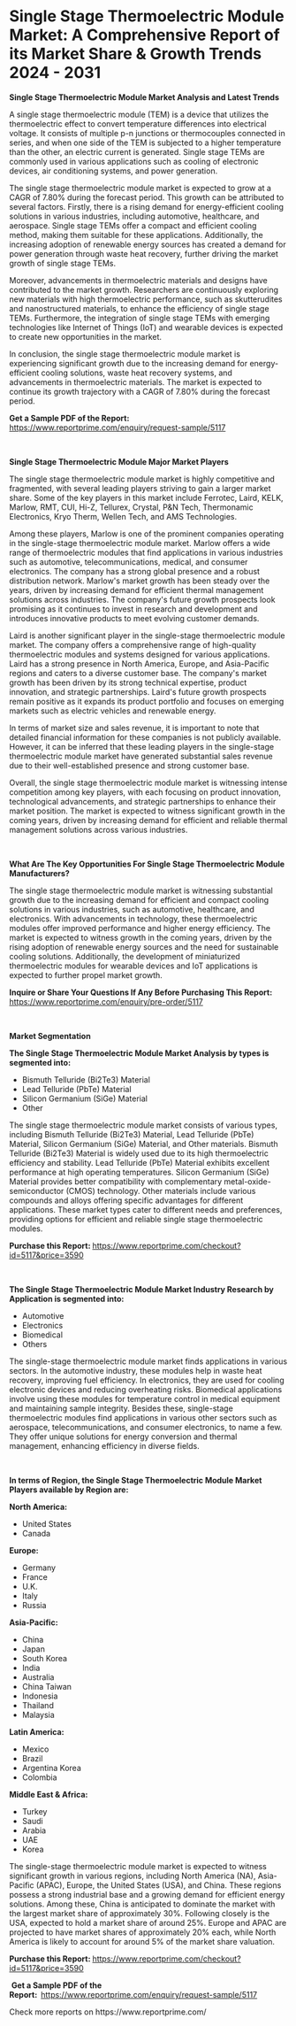 <p><h1>Single Stage Thermoelectric Module Market: A Comprehensive Report of its Market Share & Growth Trends 2024 - 2031</h1></p><p><strong>Single Stage Thermoelectric Module Market Analysis and Latest Trends</strong></p>
<p><p>A single stage thermoelectric module (TEM) is a device that utilizes the thermoelectric effect to convert temperature differences into electrical voltage. It consists of multiple p-n junctions or thermocouples connected in series, and when one side of the TEM is subjected to a higher temperature than the other, an electric current is generated. Single stage TEMs are commonly used in various applications such as cooling of electronic devices, air conditioning systems, and power generation.</p><p>The single stage thermoelectric module market is expected to grow at a CAGR of 7.80% during the forecast period. This growth can be attributed to several factors. Firstly, there is a rising demand for energy-efficient cooling solutions in various industries, including automotive, healthcare, and aerospace. Single stage TEMs offer a compact and efficient cooling method, making them suitable for these applications. Additionally, the increasing adoption of renewable energy sources has created a demand for power generation through waste heat recovery, further driving the market growth of single stage TEMs.</p><p>Moreover, advancements in thermoelectric materials and designs have contributed to the market growth. Researchers are continuously exploring new materials with high thermoelectric performance, such as skutterudites and nanostructured materials, to enhance the efficiency of single stage TEMs. Furthermore, the integration of single stage TEMs with emerging technologies like Internet of Things (IoT) and wearable devices is expected to create new opportunities in the market.</p><p>In conclusion, the single stage thermoelectric module market is experiencing significant growth due to the increasing demand for energy-efficient cooling solutions, waste heat recovery systems, and advancements in thermoelectric materials. The market is expected to continue its growth trajectory with a CAGR of 7.80% during the forecast period.</p></p>
<p><strong>Get a Sample PDF of the Report:&nbsp;</strong> <a href="https://www.reportprime.com/enquiry/request-sample/5117">https://www.reportprime.com/enquiry/request-sample/5117</a></p>
<p>&nbsp;</p>
<p><strong>Single Stage Thermoelectric Module Major Market Players</strong></p>
<p><p>The single stage thermoelectric module market is highly competitive and fragmented, with several leading players striving to gain a larger market share. Some of the key players in this market include Ferrotec, Laird, KELK, Marlow, RMT, CUI, Hi-Z, Tellurex, Crystal, P&N Tech, Thermonamic Electronics, Kryo Therm, Wellen Tech, and AMS Technologies.</p><p>Among these players, Marlow is one of the prominent companies operating in the single-stage thermoelectric module market. Marlow offers a wide range of thermoelectric modules that find applications in various industries such as automotive, telecommunications, medical, and consumer electronics. The company has a strong global presence and a robust distribution network. Marlow's market growth has been steady over the years, driven by increasing demand for efficient thermal management solutions across industries. The company's future growth prospects look promising as it continues to invest in research and development and introduces innovative products to meet evolving customer demands.</p><p>Laird is another significant player in the single-stage thermoelectric module market. The company offers a comprehensive range of high-quality thermoelectric modules and systems designed for various applications. Laird has a strong presence in North America, Europe, and Asia-Pacific regions and caters to a diverse customer base. The company's market growth has been driven by its strong technical expertise, product innovation, and strategic partnerships. Laird's future growth prospects remain positive as it expands its product portfolio and focuses on emerging markets such as electric vehicles and renewable energy.</p><p>In terms of market size and sales revenue, it is important to note that detailed financial information for these companies is not publicly available. However, it can be inferred that these leading players in the single-stage thermoelectric module market have generated substantial sales revenue due to their well-established presence and strong customer base.</p><p>Overall, the single stage thermoelectric module market is witnessing intense competition among key players, with each focusing on product innovation, technological advancements, and strategic partnerships to enhance their market position. The market is expected to witness significant growth in the coming years, driven by increasing demand for efficient and reliable thermal management solutions across various industries.</p></p>
<p>&nbsp;</p>
<p><strong>What Are The Key Opportunities For Single Stage Thermoelectric Module Manufacturers?</strong></p>
<p><p>The single stage thermoelectric module market is witnessing substantial growth due to the increasing demand for efficient and compact cooling solutions in various industries, such as automotive, healthcare, and electronics. With advancements in technology, these thermoelectric modules offer improved performance and higher energy efficiency. The market is expected to witness growth in the coming years, driven by the rising adoption of renewable energy sources and the need for sustainable cooling solutions. Additionally, the development of miniaturized thermoelectric modules for wearable devices and IoT applications is expected to further propel market growth.</p></p>
<p><strong>Inquire or Share Your Questions If Any Before Purchasing This Report:</strong> <a href="https://www.reportprime.com/enquiry/pre-order/5117">https://www.reportprime.com/enquiry/pre-order/5117</a></p>
<p>&nbsp;</p>
<p><strong>Market Segmentation</strong></p>
<p><strong>The Single Stage Thermoelectric Module Market Analysis by types is segmented into:</strong></p>
<p><ul><li>Bismuth Telluride (Bi2Te3) Material</li><li>Lead Telluride (PbTe) Material</li><li>Silicon Germanium (SiGe) Material</li><li>Other</li></ul></p>
<p><p>The single stage thermoelectric module market consists of various types, including Bismuth Telluride (Bi2Te3) Material, Lead Telluride (PbTe) Material, Silicon Germanium (SiGe) Material, and Other materials. Bismuth Telluride (Bi2Te3) Material is widely used due to its high thermoelectric efficiency and stability. Lead Telluride (PbTe) Material exhibits excellent performance at high operating temperatures. Silicon Germanium (SiGe) Material provides better compatibility with complementary metal-oxide-semiconductor (CMOS) technology. Other materials include various compounds and alloys offering specific advantages for different applications. These market types cater to different needs and preferences, providing options for efficient and reliable single stage thermoelectric modules.</p></p>
<p><strong>Purchase this Report:&nbsp;</strong><a href="https://www.reportprime.com/checkout?id=5117&price=3590">https://www.reportprime.com/checkout?id=5117&price=3590</a></p>
<p>&nbsp;</p>
<p><strong>The Single Stage Thermoelectric Module Market Industry Research by Application is segmented into:</strong></p>
<p><ul><li>Automotive</li><li>Electronics</li><li>Biomedical</li><li>Others</li></ul></p>
<p><p>The single-stage thermoelectric module market finds applications in various sectors. In the automotive industry, these modules help in waste heat recovery, improving fuel efficiency. In electronics, they are used for cooling electronic devices and reducing overheating risks. Biomedical applications involve using these modules for temperature control in medical equipment and maintaining sample integrity. Besides these, single-stage thermoelectric modules find applications in various other sectors such as aerospace, telecommunications, and consumer electronics, to name a few. They offer unique solutions for energy conversion and thermal management, enhancing efficiency in diverse fields.</p></p>
<p>&nbsp;</p>
<p><strong>In terms of Region, the Single Stage Thermoelectric Module Market Players available by Region are:</strong></p>
<p>
    <p> <strong> North America: </strong>
        <ul>
            <li>United States</li>
            <li>Canada</li>
        </ul>
        </p> 
    <p> <strong> Europe: </strong>
        <ul>
            <li>Germany</li>
            <li>France</li>
            <li>U.K.</li>
            <li>Italy</li>
            <li>Russia</li>
        </ul>
        </p> 
    <p> <strong> Asia-Pacific: </strong>
        <ul>
            <li>China</li>
            <li>Japan</li>
            <li>South Korea</li>
            <li>India</li>
            <li>Australia</li>
            <li>China Taiwan</li>
            <li>Indonesia</li>
            <li>Thailand</li>
            <li>Malaysia</li>
        </ul>
        </p> 
    <p> <strong> Latin America: </strong>
        <ul>
            <li>Mexico</li>
            <li>Brazil</li>
            <li>Argentina Korea</li>
            <li>Colombia</li>
        </ul>
        </p> 
    <p> <strong> Middle East & Africa: </strong>
        <ul>
            <li>Turkey</li>
            <li>Saudi</li>
            <li>Arabia</li>
            <li>UAE</li>
            <li>Korea</li>
        </ul>
    </p>
    </p>
<p><p>The single-stage thermoelectric module market is expected to witness significant growth in various regions, including North America (NA), Asia-Pacific (APAC), Europe, the United States (USA), and China. These regions possess a strong industrial base and a growing demand for efficient energy solutions. Among these, China is anticipated to dominate the market with the largest market share of approximately 30%. Following closely is the USA, expected to hold a market share of around 25%. Europe and APAC are projected to have market shares of approximately 20% each, while North America is likely to account for around 5% of the market share valuation.</p></p>
<p><strong>Purchase this Report: </strong><a href="https://www.reportprime.com/checkout?id=5117&price=3590">https://www.reportprime.com/checkout?id=5117&price=3590</a></p>
<p>&nbsp;<strong>Get a Sample PDF of the Report:&nbsp;&nbsp;</strong><a href="https://www.reportprime.com/enquiry/request-sample/5117">https://www.reportprime.com/enquiry/request-sample/5117</a></p>
<p><strong></strong></p>
<p>Check more reports on https://www.reportprime.com/</p>
